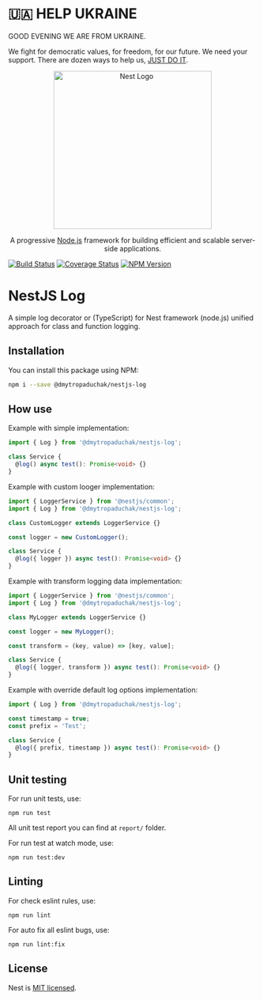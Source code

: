 # 🇺🇦 HELP UKRAINE

GOOD EVENING WE ARE FROM UKRAINE.

We fight for democratic values, for freedom, for our future. We need your support. 
There are dozen ways to help us, [JUST DO IT](https://github.com/pinchukdiana/help-ua#-%D1%87%D0%B0%D1%82-%D0%B1%D0%BE%D1%82%D0%B8--chat-bots).


<p align="center">
  <a href="http://nestjs.com/" target="blank"><img src="https://nestjs.com/img/logo_text.svg" width="320" alt="Nest Logo" /></a>
</p>

<p align="center">
    A progressive <a href="http://nodejs.org" target="blank">Node.js</a> framework for building efficient and scalable server-side applications.</p>
<p align="center">

[![Build Status](https://travis-ci.org/dmytropaduchak/nestjs-log.svg?branch=master)](https://travis-ci.org/dmytropaduchak/nestjs-log)
[![Coverage Status](https://coveralls.io/repos/github/dmytropaduchak/nestjs-log/badge.svg?branch=master)](https://coveralls.io/github/dmytropaduchak/nestjs-log?branch=master)
[![NPM Version](https://badge.fury.io/js/nestjs-log.svg)](http://badge.fury.io/js/nestjs-log?type=dev)


# NestJS Log

A simple log decorator or (TypeScript) for Nest framework (node.js) unified approach for class and function logging.

## Installation 

You can install this package using NPM:

```sh
npm i --save @dmytropaduchak/nestjs-log
```

## How use

Example with simple implementation:

```typescript
import { Log } from '@dmytropaduchak/nestjs-log';

class Service {
  @log() async test(): Promise<void> {}
}
```

Example with custom looger implementation:

```typescript
import { LoggerService } from '@nestjs/common';
import { Log } from '@dmytropaduchak/nestjs-log';

class CustomLogger extends LoggerService {}

const logger = new CustomLogger();

class Service {
  @log({ logger }) async test(): Promise<void> {}
}
```

Example with transform logging data implementation:

```typescript
import { LoggerService } from '@nestjs/common';
import { Log } from '@dmytropaduchak/nestjs-log';

class MyLogger extends LoggerService {}

const logger = new MyLogger();

const transform = (key, value) => [key, value];

class Service {
  @log({ logger, transform }) async test(): Promise<void> {}
}
```

Example with override default  log options implementation:

```typescript
import { Log } from '@dmytropaduchak/nestjs-log';

const timestamp = true;
const prefix = 'Test';

class Service {
  @log({ prefix, timestamp }) async test(): Promise<void> {}
}
```

## Unit testing

For run unit tests, use:

```
npm run test
```

All unit test report you can find at `report/` folder.

For run test at watch mode, use:

```
npm run test:dev
```


## Linting

For check eslint rules, use:

```
npm run lint
```

For auto fix all eslint bugs, use:

```
npm run lint:fix
```

## License

Nest is [MIT licensed](LICENSE).

